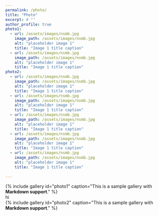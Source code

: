```yaml
---
permalink: /photo/
title: "Photo"
excerpt: # ""
author_profile: true
photo1:
  - url: /assets/images/nsmb.jpg
    image_path: /assets/images/nsmb.jpg
    alt: "placeholder image 1"
    title: "Image 1 title caption"
  - url: /assets/images/nsmb.jpg
    image_path: /assets/images/nsmb.jpg
    alt: "placeholder image 1"
    title: "Image 1 title caption"
photo2:
  - url: /assets/images/nsmb.jpg
    image_path: /assets/images/nsmb.jpg
    alt: "placeholder image 1"
    title: "Image 1 title caption"
  - url: /assets/images/nsmb.jpg
    image_path: /assets/images/nsmb.jpg
    alt: "placeholder image 1"
    title: "Image 1 title caption"
  - url: /assets/images/nsmb.jpg
    image_path: /assets/images/nsmb.jpg
    alt: "placeholder image 1"
    title: "Image 1 title caption"
  - url: /assets/images/nsmb.jpg
    image_path: /assets/images/nsmb.jpg
    alt: "placeholder image 1"
    title: "Image 1 title caption"
  - url: /assets/images/nsmb.jpg
    image_path: /assets/images/nsmb.jpg
    alt: "placeholder image 1"
    title: "Image 1 title caption"
    
---
```


{% include gallery id="photo1" caption="This is a sample gallery with **Markdown support**." %}  
hi  
{% include gallery id="photo2" caption="This is a sample gallery with **Markdown support**." %}  
